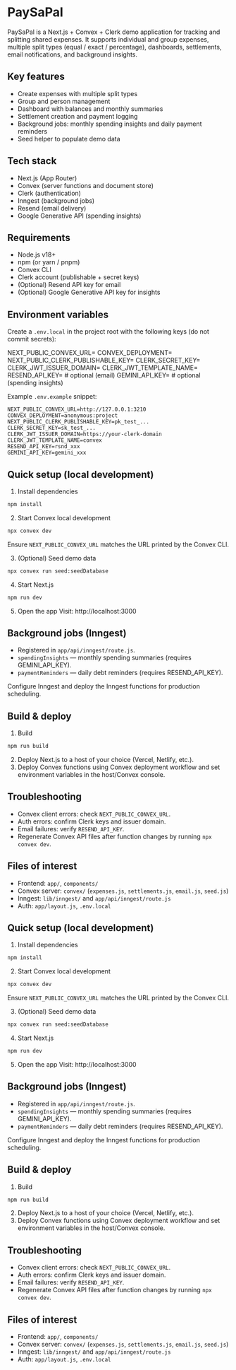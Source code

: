 # PaySaPal

PaySaPal is a Next.js + Convex + Clerk demo application for tracking and splitting shared expenses. It supports individual and group expenses, multiple split types (equal / exact / percentage), dashboards, settlements, email notifications, and background insights.

## Key features
- Create expenses with multiple split types
- Group and person management
- Dashboard with balances and monthly summaries
- Settlement creation and payment logging
- Background jobs: monthly spending insights and daily payment reminders
- Seed helper to populate demo data

## Tech stack
- Next.js (App Router)
- Convex (server functions and document store)
- Clerk (authentication)
- Inngest (background jobs)
- Resend (email delivery)
- Google Generative API (spending insights)

## Requirements
- Node.js v18+
- npm (or yarn / pnpm)
- Convex CLI
- Clerk account (publishable + secret keys)
- (Optional) Resend API key for email
- (Optional) Google Generative API key for insights

## Environment variables
Create a `.env.local` in the project root with the following keys (do not commit secrets):

NEXT_PUBLIC_CONVEX_URL=
CONVEX_DEPLOYMENT=
NEXT_PUBLIC_CLERK_PUBLISHABLE_KEY=
CLERK_SECRET_KEY=
CLERK_JWT_ISSUER_DOMAIN=
CLERK_JWT_TEMPLATE_NAME=
RESEND_API_KEY=         # optional (email)
GEMINI_API_KEY=         # optional (spending insights)

Example `.env.example` snippet:
```env
NEXT_PUBLIC_CONVEX_URL=http://127.0.0.1:3210
CONVEX_DEPLOYMENT=anonymous:project
NEXT_PUBLIC_CLERK_PUBLISHABLE_KEY=pk_test_...
CLERK_SECRET_KEY=sk_test_...
CLERK_JWT_ISSUER_DOMAIN=https://your-clerk-domain
CLERK_JWT_TEMPLATE_NAME=convex
RESEND_API_KEY=rsnd_xxx
GEMINI_API_KEY=gemini_xxx
```

## Quick setup (local development)
1. Install dependencies
```bash
npm install
```

2. Start Convex local development
```bash
npx convex dev
```
Ensure `NEXT_PUBLIC_CONVEX_URL` matches the URL printed by the Convex CLI.

3. (Optional) Seed demo data
```bash
npx convex run seed:seedDatabase
```

4. Start Next.js
```bash
npm run dev
```

5. Open the app
Visit: http://localhost:3000

## Background jobs (Inngest)
- Registered in `app/api/inngest/route.js`.
- `spendingInsights` — monthly spending summaries (requires GEMINI_API_KEY).
- `paymentReminders` — daily debt reminders (requires RESEND_API_KEY).

Configure Inngest and deploy the Inngest functions for production scheduling.

## Build & deploy
1. Build
```bash
npm run build
```
2. Deploy Next.js to a host of your choice (Vercel, Netlify, etc.).
3. Deploy Convex functions using Convex deployment workflow and set environment variables in the host/Convex console.

## Troubleshooting
- Convex client errors: check `NEXT_PUBLIC_CONVEX_URL`.
- Auth errors: confirm Clerk keys and issuer domain.
- Email failures: verify `RESEND_API_KEY`.
- Regenerate Convex API files after function changes by running `npx convex dev`.

## Files of interest
- Frontend: `app/`, `components/`
- Convex server: `convex/` (`expenses.js`, `settlements.js`, `email.js`, `seed.js`)
- Inngest: `lib/inngest/` and `app/api/inngest/route.js`
- Auth: `app/layout.js`, `.env.local`


## Quick setup (local development)
1. Install dependencies
```bash
npm install
```

2. Start Convex local development
```bash
npx convex dev
```
Ensure `NEXT_PUBLIC_CONVEX_URL` matches the URL printed by the Convex CLI.

3. (Optional) Seed demo data
```bash
npx convex run seed:seedDatabase
```

4. Start Next.js
```bash
npm run dev
```

5. Open the app
Visit: http://localhost:3000

## Background jobs (Inngest)
- Registered in `app/api/inngest/route.js`.
- `spendingInsights` — monthly spending summaries (requires GEMINI_API_KEY).
- `paymentReminders` — daily debt reminders (requires RESEND_API_KEY).

Configure Inngest and deploy the Inngest functions for production scheduling.

## Build & deploy
1. Build
```bash
npm run build
```
2. Deploy Next.js to a host of your choice (Vercel, Netlify, etc.).
3. Deploy Convex functions using Convex deployment workflow and set environment variables in the host/Convex console.

## Troubleshooting
- Convex client errors: check `NEXT_PUBLIC_CONVEX_URL`.
- Auth errors: confirm Clerk keys and issuer domain.
- Email failures: verify `RESEND_API_KEY`.
- Regenerate Convex API files after function changes by running `npx convex dev`.

## Files of interest
- Frontend: `app/`, `components/`
- Convex server: `convex/` (`expenses.js`, `settlements.js`, `email.js`, `seed.js`)
- Inngest: `lib/inngest/` and `app/api/inngest/route.js`
- Auth: `app/layout.js`, `.env.local`
